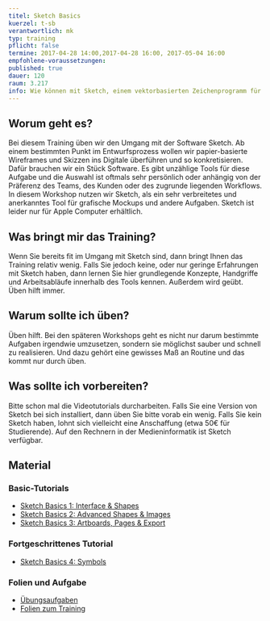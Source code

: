 ```yaml
---
titel: Sketch Basics
kuerzel: t-sb
verantwortlich: mk
typ: training
pflicht: false
termine: 2017-04-28 14:00,2017-04-28 16:00, 2017-05-04 16:00
empfohlene-voraussetzungen:
published: true
dauer: 120
raum: 3.217
info: Wie können mit Sketch, einem vektorbasierten Zeichenprogramm für den Mac, Mockups für grafische Benutzeroberflächen und Interfaces erstellt werden?
---
```


## Worum geht es?

Bei diesem Training üben wir den Umgang mit der Software Sketch. Ab einem bestimmten Punkt im Entwurfsprozess wollen wir papier-basierte Wireframes und Skizzen ins Digitale überführen und so konkretisieren. Dafür brauchen wir ein Stück Software. Es gibt unzählige Tools für diese Aufgabe und die Auswahl ist oftmals sehr persönlich oder anhängig von der Präferenz des Teams, des Kunden oder des zugrunde liegenden Workflows. In diesem Workshop nutzen wir Sketch, als ein sehr verbreitetes und anerkanntes Tool für grafische Mockups und andere Aufgaben. Sketch ist leider nur für Apple Computer erhältlich.


## Was bringt mir das Training?

Wenn Sie bereits fit im Umgang mit Sketch sind, dann bringt Ihnen das Training relativ wenig. Falls Sie jedoch keine, oder nur geringe Erfahrungen mit Sketch haben, dann lernen Sie hier grundlegende Konzepte, Handgriffe und Arbeitsabläufe innerhalb des Tools kennen. Außerdem wird geübt. Üben hilft immer.

## Warum sollte ich üben?

Üben hilft. Bei den späteren Workshops geht es nicht nur darum bestimmte Aufgaben irgendwie umzusetzen, sondern sie möglichst sauber und schnell zu realisieren. Und dazu gehört eine gewisses Maß an Routine und das kommt nur durch üben.

## Was sollte ich vorbereiten?

Bitte schon mal die Videotutorials durcharbeiten. Falls Sie eine Version von Sketch bei sich installiert, dann üben Sie bitte vorab ein wenig. Falls Sie kein Sketch haben, lohnt sich vielleicht eine Anschaffung (etwa 50€ für Studierende). Auf den Rechnern in der Medieninformatik ist Sketch verfügbar.

## Material

### Basic-Tutorials

- [Sketch Basics 1: Interface & Shapes](https://www.youtube.com/watch?v=DjKnmDRwKEU&list=PLYDNry0Bi-MOnJuxLQ1XSfk3HVLXcHhq2&index=1)
- [Sketch Basics 2: Advanced Shapes & Images](https://www.youtube.com/watch?v=QiWZ8u0IQro&index=2&list=PLYDNry0Bi-MOnJuxLQ1XSfk3HVLXcHhq2)
- [Sketch Basics 3: Artboards, Pages & Export](https://www.youtube.com/watch?v=VgI-G7wMAiU&list=PLYDNry0Bi-MOnJuxLQ1XSfk3HVLXcHhq2&index=3)

### Fortgeschrittenes Tutorial

- [Sketch Basics 4: Symbols](https://www.youtube.com/watch?v=yoPZnND0gKk&list=PLYDNry0Bi-MOnJuxLQ1XSfk3HVLXcHhq2&index=4)

### Folien und Aufgabe
- [Übungsaufgaben](../../download/training-sketch-basics/Sketch_Training_GdvK_SS_17_v2.zip)
- [Folien zum Training](../../download/training-sketch-basics/Sketch_Training_Kickoff_2017.zip)
